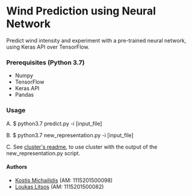 # Wind Prediction using Neural Network

Predict wind intensity and experiment with a pre-trained neural network, using Keras API over TensorFlow.

### Prerequisites (Python 3.7)

* Numpy
* TensorFlow
* Keras API
* Pandas

### Usage

A. $ python3.7 predict.py -i [input_file]

B. $ python3.7 new_representation.py -i [input_file]

C. See [cluster's readme](cluster/README.md), to use cluster with the output of the new_representation.py script.

#### Authors

* [Kostis Michailidis](https://github.com/kostismich7) (AM: 1115201500098)
* [Loukas Litsos](https://github.com/lkslts64) (AM: 1115201500082)
